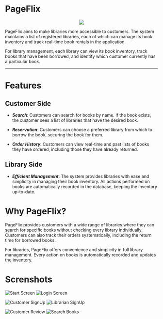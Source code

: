 # PageFlix
<p align="center">
  <img src="pictures/PageFlix_logo.jpg">
</p>


PageFlix aims to make libraries more accessible to customers. The system maintains a list of registered libraries, each of which can manage its book inventory and track real-time book rentals in the application.

For library management, each library can view its book inventory, track books that have been borrowed, and identify which customer currently has a particular book.


---

# Features
## Customer Side
* ***Search***: Customers can search for books by name. If the book exists, the customer sees a list of libraries that have the desired book.

* ***Reservation***: Customers can choose a preferred library from which to borrow the book, securing the book for them.

* ***Order History***: Customers can view real-time and past lists of books they have ordered, including those they have already returned.

## Library Side

* ***Efficient Management***: The system provides libraries with ease and simplicity in managing their book inventory. All actions performed on books are automatically recorded in the database, keeping the inventory up-to-date.

# Why PageFlix?
PageFlix provides customers with a wide range of libraries where they can search for specific books without checking every library individually. Customers can also track their orders systematically, including the return time for borrowed books.

For libraries, PageFlix offers convenience and simplicity in full library management. Every action on books is automatically recorded and updates the inventory.

# Screnshots
![Start Screen](pictures/StartScreen.jpg)
![Login Screen](pictures/LoginScreen.jpg)

![Customer SignUp](pictures/CustomerSignUp.jpg)
![Librarian SignUp](pictures/LibrarianSignUp.jpg)

![Customer Review](pictures/CustomerReview.jpg)
![Search Books](pictures/SearchBookScreen.jpg)


